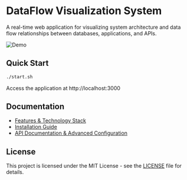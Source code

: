 # DataFlow Visualization System

A real-time web application for visualizing system architecture and data flow relationships between databases, applications, and APIs.

![Demo](./image/Dataflow_View.gif)

## Quick Start

```bash
./start.sh
```

Access the application at http://localhost:3000

## Documentation

- [Features & Technology Stack](doc/features.md)
- [Installation Guide](doc/installation.md)
- [API Documentation & Advanced Configuration](../../wiki)

## License

This project is licensed under the MIT License - see the [LICENSE](LICENSE) file for details.